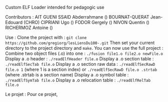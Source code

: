 Custom ELF Loader intended for pedagogic use

Contributors :
        AIT GUENI SSAID Abderrahmane    ()
        BOURNAT-QUERAT Jean-Edouard     (CHRO)
        CIPRIANI Ugo                    ()
        FODOR Gergely                   ()
        NIVON Quentin                   ()
        RICHERMOZ Antoine               ()

Use :
    Clone the project with : `git clone https://github.com/gregiorg/lesLiensDu100-.git`
    Then set your current directory to the project directory and `make`.
    You can now use the full project :
        Combine two object files (.o) into one : `./fusion file1.o file2.o newFile.o`
        Display a .o header : `./readElfHeader file.o`
        Display a .o section table : `./readElfSecTab file.o`
        Display a .o section raw data : `./readElfSecRawD file.o 1` (where 1 is a section index)
                                        or `./readElfSecRawD file.o .strtab` (where .strtab is a section name)
        Display a .o symbol table : `./readElfSymTab file.o`
        Display a .o relocation table : `./readElfRelTab file.o`

Le projet :
    Pour ce projet,  